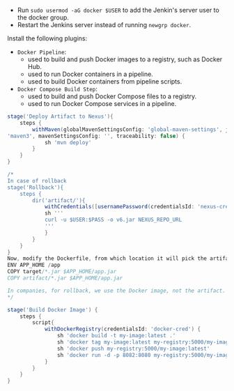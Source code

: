 - Run `sudo usermod -aG docker $USER` to add the Jenkin's server user to the docker group.
- Restart the Jenkins server instead of running `newgrp docker`.

Install the following plugins:
- `Docker Pipeline`:
    - used to build and push Docker images to a registry, such as Docker Hub.
    - used to run Docker containers in a pipeline.
    - used to build Docker containers from pipeline scripts.
- `Docker Compose Build Step`:
    - used to build and push Docker Compose files to a registry.
    - used to run Docker Compose services in a pipeline.


```groovy
stage('Deploy Artifact to Nexus'){
    steps {
        withMaven(globalMavenSettingsConfig: 'global-maven-settings', jdk: 'jdk17', maven:
'maven3', mavenSettingsConfig: '', traceability: false) {
            sh 'mvn deploy'
        }
    }
}

/*
In case of rollback
stage('Rollback'){
    steps {
        dir('artifact/'){
            withCredentials([usernamePassword(credentialsId: 'nexus-cred', passwordVariable: 'PASS', usernameVariable: 'USER')]) {
            sh '''
            curl -u $USER:$PASS -o v6.jar NEXUS_REPO_URL
            '''
            }
        }
    }
}
Now, modify the Dockerfile, from which location it will pick the artifact, and copy it in Image.
ENV APP_HOME /app
COPY target/*.jar $APP_HOME/app.jar
COPY artifact/*.jar $APP_HOME/app.jar

In companies, for rollback, we use the Docker image, not the artifact.
*/

stage('Build Docker Image') {
    steps {
        script{
            withDockerRegistry(credentialsId: 'docker-cred') {
                sh 'docker build -t my-image:latest .'
                sh 'docker tag my-image:latest my-registry:5000/my-image:latest'
                sh 'docker push my-registry:5000/my-image:latest'
                sh 'docker run -d -p 8082:8080 my-registry:5000/my-image:latest'
            }
        }
    }
}       
```
